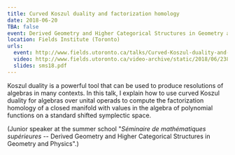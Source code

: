 ```yaml
---
title: Curved Koszul duality and factorization homology
date: 2018-06-20
TBA: false
event: Derived Geometry and Higher Categorical Structures in Geometry and Physics (junior speaker)
location: Fields Institute (Toronto)
urls:
  event: http://www.fields.utoronto.ca/talks/Curved-Koszul-duality-and-factorization-homology
  video: http://www.fields.utoronto.ca/video-archive/static/2018/06/2388-18977/mergedvideo.ogv
  slides: sms18.pdf
---
```


Koszul duality is a powerful tool that can be used to produce resolutions of algebras in many contexts. In this talk, I explain how to use curved Koszul duality for algebras over unital operads to compute the factorization homology of a closed manifold with values in the algebra of polynomial functions on a standard shifted symplectic space.

(Junior speaker at the summer school "*Séminaire de mathématiques supérieures* -- Derived Geometry and Higher Categorical Structures in Geometry and Physics".)
